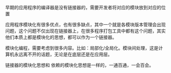 早期的应用程序的编译器是没有链接器的，需要开发者将对应的模块放到对应的位置

应用程序模块化有很多优点，也有很多缺点，其中一个就是各模块版本管理会出现问题，这个问题不仅出现在链接器上，在很多程序打包工具中都有这个问题，其实他们本质上都是模块化的思想，都可以作为一个链接器。

模块化编程，需要考虑到很多内容。比如：局部化/全局化。模块间处理，这是计算机永远离不开的话题，无论是在底层还是在应用层。



链接器的模块化思想和 依赖的模块化思想是一样的，一通百通，一会百会。